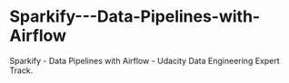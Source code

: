 # Sparkify---Data-Pipelines-with-Airflow
Sparkify - Data Pipelines with Airflow - Udacity Data Engineering Expert Track.
